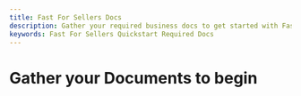 ```yaml
---
title: Fast For Sellers Docs
description: Gather your required business docs to get started with Fast as a Seller!
keywords: Fast For Sellers Quickstart Required Docs
---
```


# Gather your Documents to begin
